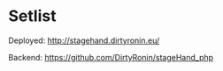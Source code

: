 # Setlist

Deployed: http://stagehand.dirtyronin.eu/

Backend: https://github.com/DirtyRonin/stageHand_php
